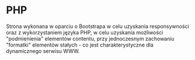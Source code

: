 # PHP
Strona wykonana w oparciu o Bootstrapa w celu uzyskania responsywności oraz z wykorzystaniem języka PHP, w celu uzyskania możliwości "podmienienia" elementów contentu, przy jednoczesnym zachowaniu "formatki" elementów stałych - co jest charakterystyczne dla dynamicznego serwisu WWW.
